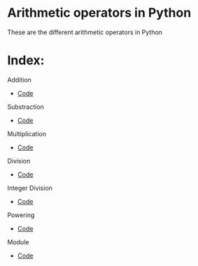 # Arithmetic operators in Python
These are the different arithmetic operators in Python

# Index:
Addition 
- [Code](https://github.com/elmarcz/Simple-Phyton-projects/blob/main/Content/Addition.py)

Substraction 
- [Code](https://github.com/elmarcz/Simple-Phyton-projects/blob/main/Content/Substraction.py)

Multiplication
- [Code](https://github.com/elmarcz/Simple-Phyton-projects/blob/main/Content/Multiplication.py)

Division
- [Code](https://github.com/elmarcz/Simple-Phyton-projects/blob/main/Content/Division.py)

Integer Division
- [Code](https://github.com/elmarcz/Simple-Phyton-projects/blob/main/Content/Integer%20division.py)

Powering
- [Code](https://github.com/elmarcz/Simple-Phyton-projects/blob/main/Content/Powering.py)

Module
- [Code](https://github.com/elmarcz/Simple-Phyton-projects/blob/main/Content/Module.py)
